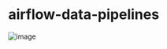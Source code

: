 # airflow-data-pipelines

![image](https://github.com/user-attachments/assets/8c317dba-f6a1-4412-96ac-03eb6fbea7a0)
